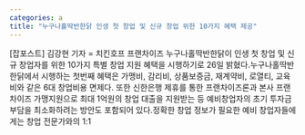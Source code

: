 ```yaml
---
categories: a
title: "누구나홀딱반한닭 인생 첫 창업 및 신규 창업 위한 10가지 혜택 제공"
---
```

[잡포스트] 김강현 기자 = 치킨호프 프랜차이즈 누구나홀딱반한닭이 인생 첫 창업 및 신규 창업자를 위한 10가지 특별 창업 지원 혜택을 시행하기로 26일 밝혔다.누구나홀딱반한닭에서 시행하는 첫번째 혜택은 가맹비, 감리비, 상품보증금, 재계약비, 로열티, 교육비와 같은 6대 창업비용 면제다. 또한 신한은행 제휴를 통한 프랜차이즈론과 본사 프랜차이즈 가맹지원으로 최대 1억원의 창업 대출을 지원받는 등 예비창업자의 초기 투자금 부담을 최소화하려는 방안도 포함되어 있다.정확한 창업 정보가 필요한 예비 창업자들에게는 창업 전문가와의 1:1